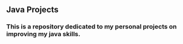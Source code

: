 ## Java Projects
### This is a repository dedicated to my personal projects on improving my java skills.

